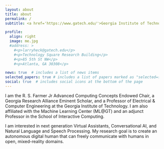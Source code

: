 ```yaml
---
layout: about
title: about
permalink: /
subtitle: <a href='https://www.gatech.edu/'>Georgia Institute of Technology</a>

profile:
  align: right
  image: me.jpg
  #address: >
    #<p>larryheck@gatech.edu</p>
    #<p>Technology Square Research Building</p>
    #<p>85 5th St NW</p>
    #<p>Atlanta, GA 30308</p>

news: true  # includes a list of news items
selected_papers: true # includes a list of papers marked as "selected={true}"
social: true  # includes social icons at the bottom of the page
---
```


I am the R. S. Farmer Jr Advanced Computing Concepts Endowed Chair, a Georgia Research Alliance Eminent Scholar, and a Professor of Electrical & Computer Engineering at the Georgia Institute of Technology. I am also affiliated with the Machine Learning Center (ML@GT) and an adjunct Professor in the School of Interactive Computing. 

I am interested in next generation <span class="font-weight-bold">Virtual Assistants</span>, <span class="font-weight-bold">Conversational AI</span>, and <span class="font-weight-bold">Natural Language and Speech Processing</span>. My research goal is to create an autonomous <span class="font-weight-bold">digital human</span> that can freely communicate with humans in <span class="font-weight-bold">open, mixed-reality</span> domains.
